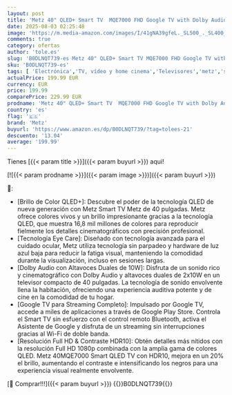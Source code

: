 ```yaml
---
layout: post
title: 'Metz 40" QLED+ Smart TV  MQE7000 FHD Google TV with Dolby Audio  HDR 10 and Trochilus Extreme 2.0 Built-in  Voice Remote  Eye Care  DVB C/-T/T2-S/S2  Ci  HDMI  USB [Energy Class E]'
date: 2025-08-03 02:25:48
image: 'https://m.media-amazon.com/images/I/41gNA39gfeL._SL500_._SL400_.jpg'
comments: true
category: ofertas
author: 'tole.es'
slug: 'B0DLNQT739-es Metz 40" QLED+ Smart TV MQE7000 FHD Google TV with Dolby...'
sku: 'B0DLNQT739-es'
tags: [ 'Electrónica','TV, vídeo y home cinema','Televisores','metz','smart','tv','🇪🇸', ]
actualPrice: 199.99 EUR
currency: EUR
price: 199.99
comparePrice: 229.99 EUR
prodname: 'Metz 40" QLED+ Smart TV  MQE7000 FHD Google TV with Dolby Audio  HDR 10 and Trochilus Extreme 2.0 Built-in  Voice Remote  Eye Care  DVB C/-T/T2-S/S2  Ci  HDMI  USB [Energy Class E]'
country: 'es'
flag: '🇪🇸'
brand: 'Metz'
buyurl: 'https://www.amazon.es/dp/B0DLNQT739/?tag=tolees-21'
descuento: '13.04'
average: '199.99'
---
```


Tienes [{{< param title >}}]({{< param buyurl >}}) aqui!

[![{{< param prodname >}}]({{< param image >}})]({{< param buyurl >}})

🔎:

- [Brillo de Color QLED+]: Descubre el poder de la tecnología QLED de nueva generación con Metz Smart TV Metz de 40 pulgadas. Metz ofrece colores vivos y un brillo impresionante gracias a la tecnología QLED, que muestra 16,8 mil millones de colores para reproducir fielmente los detalles cinematográficos con precisión profesional.
- [Tecnología Eye Care]: Diseñado con tecnología avanzada para el cuidado ocular, Metz utiliza tecnología sin parpadeo y hardware de luz azul baja para reducir la fatiga visual, manteniendo la comodidad durante la visualización, incluso en sesiones largas.
- [Dolby Audio con Altavoces Duales de 10W]: Disfruta de un sonido rico y cinematográfico con Dolby Audio y altavoces duales de 2x10W en un televisor compacto de 40 pulgadas. La tecnología de sonido envolvente llena la habitación, ofreciendo una experiencia auditiva potente y de cine en la comodidad de tu hogar.
- [Google TV para Streaming Completo]: Impulsado por Google TV, accede a miles de aplicaciones a través de Google Play Store. Controla el Smart TV sin esfuerzo con el control remoto Bluetooth, activa el Asistente de Google y disfruta de un streaming sin interrupciones gracias al Wi-Fi de doble banda.
- [Resolución Full HD & Contraste HDR10]: Obtén detalles más nítidos con la resolución Full HD 1080p combinada con la amplia gama de colores QLED. Metz 40MQE7000 Smart QLED TV con HDR10, mejora en un 20% el brillo, aumentando el contraste e intensificando los negros para una experiencia visual realmente envolvente.

[🛒 Comprar!!!]({{< param buyurl >}})
{{<world>}}B0DLNQT739{{</world>}}
